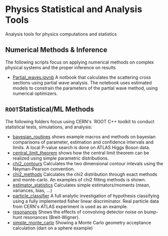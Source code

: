 # Physics Statistical and Analysis Tools

Analysis tools for physics computations and statistics

## Numerical Methods & Inference
The following scripts focus on applying numerical methods on complex physical systems and the proper inference on results
- [Partial_waves.ipynb](Partial_waves.ipynb) A notbook that calculates the scattering cross sections using partial wave analysis. The notebook uses estimated models to constrain the parameters of the partial wave method, using numerical optimizers.

## `ROOT`Statistical/ML Methods

The following folders focus using CERN's `ROOT C++ toolkit to conduct statistical tests, simulations, and analysis:

- [bayesian_routines](bayesian_routines/) shows example macros and methods on bayesian comparisons of parameter,
estimation and confidence intervals and limits. A local P-value search is done on ATLAS Higgs Boson data.
- [central_limit_theorem](central_limit_theorem/) shows how the central limit theorem can be realized using simple
parametric distributions.
- [chi2_contours](chi2_contours/) Calculates the two dimensional contour intevals using the Neyman-Pearson convention.
- [chi2_methods](chi2_methods/) Calculates the chi2 distribution through exact methods and monte-carlo. An examples of chi2 fitting methods is shown.
- [estimator_statistics](estimator_statistics/) Calculates simple estimators/moments (mean, variances, bias, ...)
- [particle_classifier](particle_classifier/) A full analytic investigation of hypothesis classifying using a fully implemented fisher linear discriminator. Real particle data from CERN's ATLAS experiment is used as an example.
- [resonances](resonances/) Shows the effects of convolving detector noise on bump-hunt resonances (Breit-Wigner).
- [simple_monte_carlo](simple_monte_carlo/) Showing a Monte Carlo geometry acceptance calculation (dart on a sphere example)

